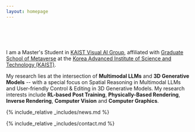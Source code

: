 ```yaml
---
layout: homepage
---
```


<h1 id="about-me"></h1>

<h2 style="margin: 80px 0px 10px;"></h2>

I am a Master's Student in [KAIST Visual AI Group](https://visualai.kaist.ac.kr/), affiliated with [Graduate School of Metaverse](https://meta.kaist.ac.kr/) at the [Korea Advanced Institute of Science and Technology (KAIST)](https://kaist.ac.kr/).

My research lies at the intersection of **Multimodal LLMs** and **3D Generative Models** -- with a special focus on Spatial Reasoning in Multimodal LLMs and User-friendly Control & Editing in 3D Generative Models. My research interests include **RL-based Post Training**, **Physically-Based Rendering**, **Inverse Rendering**, **Computer Vision** and **Computer Graphics**.

{% include_relative _includes/news.md %}

{% include_relative _includes/contact.md %}
